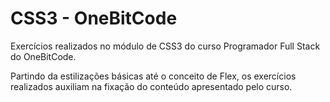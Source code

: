 
# CSS3 - OneBitCode

Exercícios realizados no módulo de CSS3 do curso Programador Full Stack do OneBitCode.

Partindo da estilizações básicas até o conceito de Flex, os exercícios realizados auxiliam na fixação do conteúdo apresentado pelo curso.